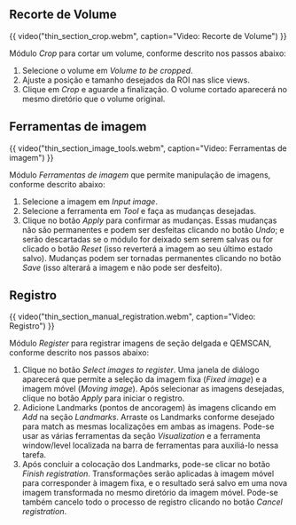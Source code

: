 ## Recorte de Volume

{{ video("thin_section_crop.webm", caption="Video: Recorte de Volume") }}

Módulo *Crop* para cortar um volume, conforme descrito nos passos abaixo:

1.  Selecione o volume em *Volume to be cropped*.
2.  Ajuste a posição e tamanho desejados da ROI nas slice views.
3.  Clique em *Crop* e aguarde a finalização. O volume cortado aparecerá no mesmo diretório que o volume original.

## Ferramentas de imagem

{{ video("thin_section_image_tools.webm", caption="Video: Ferramentas de imagem") }}

Módulo *Ferramentas de imagem* que permite manipulação de imagens, conforme descrito abaixo:

1.  Selecione a imagem em *Input image*.
2.  Selecione a ferramenta em *Tool* e faça as mudanças desejadas.
3.  Clique no botão *Apply* para confirmar as mudanças. Essas mudanças não são permanentes e podem ser desfeitas clicando no botão *Undo*; e serão descartadas se o módulo for deixado sem serem salvas ou for clicado o botão *Reset* (isso reverterá a imagem ao seu último estado salvo). Mudanças podem ser tornadas permanentes clicando no botão *Save* (isso alterará a imagem e não pode ser desfeito).

## Registro

{{ video("thin_section_manual_registration.webm", caption="Video: Registro") }}

Módulo *Register* para registrar imagens de seção delgada e QEMSCAN, conforme descrito nos passos abaixo:

1.  Clique no botão *Select images to register*. Uma janela de diálogo aparecerá que permite a seleção da imagem fixa (*Fixed image*) e a imagem móvel (*Moving image*). Após selecionar as imagens desejadas, clique no botão *Apply* para iniciar o registro.
2.  Adicione Landmarks (pontos de ancoragem) às imagens clicando em *Add* na seção *Landmarks*. Arraste os Landmarks conforme desejado para match as mesmas localizações em ambas as imagens. Pode-se usar as várias ferramentas da seção *Visualization* e a ferramenta window/level localizada na barra de ferramentas para auxiliá-lo nessa tarefa.
3.  Após concluir a colocação dos Landmarks, pode-se clicar no botão *Finish registration*. Transformações serão aplicadas à imagem móvel para corresponder à imagem fixa, e o resultado será salvo em uma nova imagem transformada no mesmo diretório da imagem móvel. Pode-se também cancelo todo o processo de registro clicando no botão *Cancel registration*.

